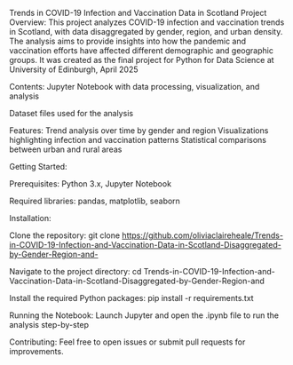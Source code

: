 Trends in COVID-19 Infection and Vaccination Data in Scotland
Project Overview:
This project analyzes COVID-19 infection and vaccination trends in Scotland, with data disaggregated by gender, region, and urban density. The analysis aims to provide insights into how the pandemic and vaccination efforts have affected different demographic and geographic groups. It was created as the final project for Python for Data Science at University of Edinburgh, April 2025

Contents: 
Jupyter Notebook with data processing, visualization, and analysis

Dataset files used for the analysis

Features:
Trend analysis over time by gender and region
Visualizations highlighting infection and vaccination patterns
Statistical comparisons between urban and rural areas

Getting Started:

Prerequisites:
Python 3.x,
Jupyter Notebook

Required libraries: 
pandas, matplotlib, seaborn

Installation:

Clone the repository:
git clone https://github.com/oliviaclaireheale/Trends-in-COVID-19-Infection-and-Vaccination-Data-in-Scotland-Disaggregated-by-Gender-Region-and-

Navigate to the project directory:
cd Trends-in-COVID-19-Infection-and-Vaccination-Data-in-Scotland-Disaggregated-by-Gender-Region-and

Install the required Python packages:
pip install -r requirements.txt

Running the Notebook:
Launch Jupyter and open the .ipynb file to run the analysis step-by-step

Contributing:
Feel free to open issues or submit pull requests for improvements.

